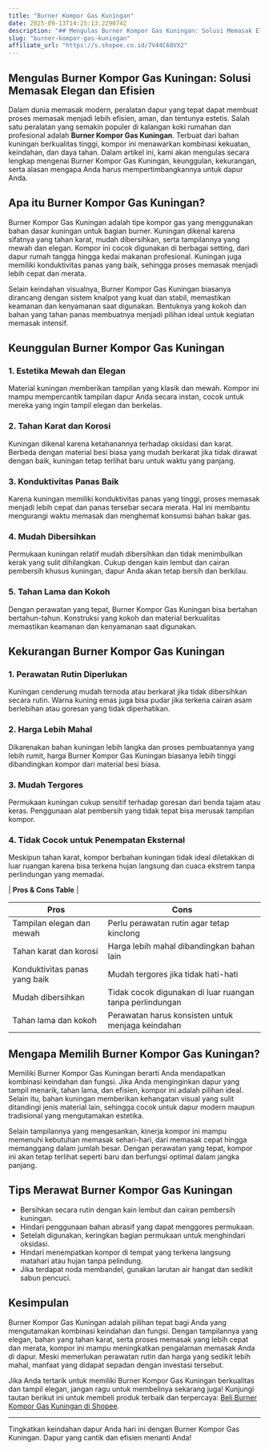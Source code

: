 ```yaml
---
title: "Burner Kompor Gas Kuningan"
date: 2025-09-13T14:25:13.229874Z
description: "## Mengulas Burner Kompor Gas Kuningan: Solusi Memasak Elegan dan Efisien..."
slug: "burner-kompor-gas-kuningan"
affiliate_url: "https://s.shopee.co.id/7V44C68VX2"
---
```

## Mengulas Burner Kompor Gas Kuningan: Solusi Memasak Elegan dan Efisien

Dalam dunia memasak modern, peralatan dapur yang tepat dapat membuat proses memasak menjadi lebih efisien, aman, dan tentunya estetis. Salah satu peralatan yang semakin populer di kalangan koki rumahan dan profesional adalah **Burner Kompor Gas Kuningan**. Terbuat dari bahan kuningan berkualitas tinggi, kompor ini menawarkan kombinasi kekuatan, keindahan, dan daya tahan. Dalam artikel ini, kami akan mengulas secara lengkap mengenai Burner Kompor Gas Kuningan, keunggulan, kekurangan, serta alasan mengapa Anda harus mempertimbangkannya untuk dapur Anda.

## Apa itu Burner Kompor Gas Kuningan?

Burner Kompor Gas Kuningan adalah tipe kompor gas yang menggunakan bahan dasar kuningan untuk bagian burner. Kuningan dikenal karena sifatnya yang tahan karat, mudah dibersihkan, serta tampilannya yang mewah dan elegan. Kompor ini cocok digunakan di berbagai setting, dari dapur rumah tangga hingga kedai makanan profesional. Kuningan juga memiliki konduktivitas panas yang baik, sehingga proses memasak menjadi lebih cepat dan merata.

Selain keindahan visualnya, Burner Kompor Gas Kuningan biasanya dirancang dengan sistem knalpot yang kuat dan stabil, memastikan keamanan dan kenyamanan saat digunakan. Bentuknya yang kokoh dan bahan yang tahan panas membuatnya menjadi pilihan ideal untuk kegiatan memasak intensif.

## Keunggulan Burner Kompor Gas Kuningan

### 1. Estetika Mewah dan Elegan
Material kuningan memberikan tampilan yang klasik dan mewah. Kompor ini mampu mempercantik tampilan dapur Anda secara instan, cocok untuk mereka yang ingin tampil elegan dan berkelas.

### 2. Tahan Karat dan Korosi
Kuningan dikenal karena ketahanannya terhadap oksidasi dan karat. Berbeda dengan material besi biasa yang mudah berkarat jika tidak dirawat dengan baik, kuningan tetap terlihat baru untuk waktu yang panjang.

### 3. Konduktivitas Panas Baik
Karena kuningan memiliki konduktivitas panas yang tinggi, proses memasak menjadi lebih cepat dan panas tersebar secara merata. Hal ini membantu mengurangi waktu memasak dan menghemat konsumsi bahan bakar gas.

### 4. Mudah Dibersihkan
Permukaan kuningan relatif mudah dibersihkan dan tidak menimbulkan kerak yang sulit dihilangkan. Cukup dengan kain lembut dan cairan pembersih khusus kuningan, dapur Anda akan tetap bersih dan berkilau.

### 5. Tahan Lama dan Kokoh
Dengan perawatan yang tepat, Burner Kompor Gas Kuningan bisa bertahan bertahun-tahun. Konstruksi yang kokoh dan material berkualitas memastikan keamanan dan kenyamanan saat digunakan.

## Kekurangan Burner Kompor Gas Kuningan

### 1. Perawatan Rutin Diperlukan
Kuningan cenderung mudah ternoda atau berkarat jika tidak dibersihkan secara rutin. Warna kuning emas juga bisa pudar jika terkena cairan asam berlebihan atau goresan yang tidak diperhatikan.

### 2. Harga Lebih Mahal
Dikarenakan bahan kuningan lebih langka dan proses pembuatannya yang lebih rumit, harga Burner Kompor Gas Kuningan biasanya lebih tinggi dibandingkan kompor dari material besi biasa.

### 3. Mudah Tergores
Permukaan kuningan cukup sensitif terhadap goresan dari benda tajam atau keras. Penggunaan alat pembersih yang tidak tepat bisa merusak tampilan kompor.

### 4. Tidak Cocok untuk Penempatan Eksternal
Meskipun tahan karat, kompor berbahan kuningan tidak ideal diletakkan di luar ruangan karena bisa terkena hujan langsung dan cuaca ekstrem tanpa perlindungan yang memadai.

| **Pros & Cons Table** |

| **Pros** | **Cons** |
|------------|------------|
| Tampilan elegan dan mewah | Perlu perawatan rutin agar tetap kinclong |
| Tahan karat dan korosi | Harga lebih mahal dibandingkan bahan lain |
| Konduktivitas panas yang baik | Mudah tergores jika tidak hati-hati |
| Mudah dibersihkan | Tidak cocok digunakan di luar ruangan tanpa perlindungan |
| Tahan lama dan kokoh | Perawatan harus konsisten untuk menjaga keindahan |

## Mengapa Memilih Burner Kompor Gas Kuningan?

Memiliki Burner Kompor Gas Kuningan berarti Anda mendapatkan kombinasi keindahan dan fungsi. Jika Anda menginginkan dapur yang tampil menarik, tahan lama, dan efisien, kompor ini adalah pilihan ideal. Selain itu, bahan kuningan memberikan kehangatan visual yang sulit ditandingi jenis material lain, sehingga cocok untuk dapur modern maupun tradisional yang mengutamakan estetika.

Selain tampilannya yang mengesankan, kinerja kompor ini mampu memenuhi kebutuhan memasak sehari-hari, dari memasak cepat hingga memanggang dalam jumlah besar. Dengan perawatan yang tepat, kompor ini akan tetap terlihat seperti baru dan berfungsi optimal dalam jangka panjang.

## Tips Merawat Burner Kompor Gas Kuningan

- Bersihkan secara rutin dengan kain lembut dan cairan pembersih kuningan.
- Hindari penggunaan bahan abrasif yang dapat menggores permukaan.
- Setelah digunakan, keringkan bagian permukaan untuk menghindari oksidasi.
- Hindari menempatkan kompor di tempat yang terkena langsung matahari atau hujan tanpa pelindung.
- Jika terdapat noda membandel, gunakan larutan air hangat dan sedikit sabun pencuci.

## Kesimpulan

Burner Kompor Gas Kuningan adalah pilihan tepat bagi Anda yang mengutamakan kombinasi keindahan dan fungsi. Dengan tampilannya yang elegan, bahan yang tahan karat, serta proses memasak yang lebih cepat dan merata, kompor ini mampu meningkatkan pengalaman memasak Anda di dapur. Meski memerlukan perawatan rutin dan harga yang sedikit lebih mahal, manfaat yang didapat sepadan dengan investasi tersebut.

Jika Anda tertarik untuk memiliki Burner Kompor Gas Kuningan berkualitas dan tampil elegan, jangan ragu untuk membelinya sekarang juga! Kunjungi tautan berikut ini untuk membeli produk terbaik dan terpercaya: [Beli Burner Kompor Gas Kuningan di Shopee](https://s.shopee.co.id/7V44C68VX2). 

---

Tingkatkan keindahan dapur Anda hari ini dengan Burner Kompor Gas Kuningan. Dapur yang cantik dan efisien menanti Anda!